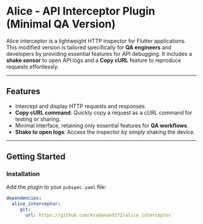 # Alice - API Interceptor Plugin (Minimal QA Version)

Alice interceptor is a lightweight HTTP inspector for Flutter applications. This modified version is tailored specifically for **QA engineers** and developers by providing essential features for API debugging. It includes a **shake sensor** to open API logs and a **Copy cURL** feature to reproduce requests effortlessly.

---

## Features

- Intercept and display HTTP requests and responses.
- **Copy cURL command**: Quickly copy a request as a cURL command for testing or sharing.
- Minimal interface, retaining only essential features for **QA workflows**.
- **Shake to open logs**: Access the inspector by simply shaking the device.

---

## Getting Started

### Installation

Add the plugin to your `pubspec.yaml` file:

```yaml
dependencies:
  alice_interceptor:
     git:
       url: https://github.com/ksadanand172/alice_interceptor
